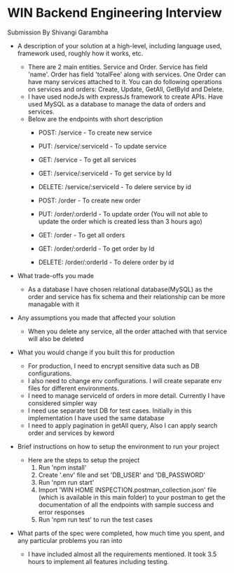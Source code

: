 # WIN Backend Engineering Interview

Submission By Shivangi Garambha

- A description of your solution at a high-level, including language used, framework used, roughly how it works, etc.
    - There are 2 main entities. Service and Order. Service has field 'name'. Order has field 'totalFee' along with services. One Order can have many services attached to it. You can do following operations on services and orders: Create, Update, GetAll, GetById and Delete.
    - I have used nodeJs with expressJs framework to create APIs. Have used MySQL as a database to manage the data of orders and services.
    - Below are the endpoints with short description
      - POST: /service - To create new service
      - PUT: /service/:serviceId - To update service
      - GET: /service - To get all services
      - GET: /service/:serviceId - To get service by Id
      - DELETE: /service/:serviceId - To delere service by id

      - POST: /order - To create new order
      - PUT: /order/:orderId - To update order (You will not able to update the order which is created less than 3 hours ago)
      - GET: /order - To get all orders
      - GET: /order/:orderId - To get order by Id
      - DELETE: /order/:orderId - To delere order by id

- What trade-offs you made
    - As a database I have chosen relational database(MySQL) as the order and service has fix schema and their relationship can be more managable with it

- Any assumptions you made that affected your solution
    - When you delete any service, all the order attached with that service will also be deleted

- What you would change if you built this for production
    - For production, I need to encrypt sensitive data such as DB configurations.
    - I also need to change env configurations. I will create separate env files for different environments.
    - I need to manage serviceId of orders in more detail. Currently I have considered simpler way
    - I need use separate test DB for test cases. Initially in this implementation I have used the same database
    - I need to apply pagination in getAll query, Also I can apply search order and services by keword

- Brief instructions on how to setup the environment to run your project
    - Here are the steps to setup the project
      1. Run 'npm install'
      2. Create '.env' file and set 'DB_USER' and 'DB_PASSWORD'
      3. Run 'npm run start'
      4. Import 'WIN HOME INSPECTION.postman_collection.json' file (which is available in this main folder) to your postman to get the documentation of all the endpoints with sample success and error responses
      5. Run 'npm run test' to run the test cases

- What parts of the spec were completed, how much time you spent, and any particular problems you ran into
  - I have included almost all the requirements mentioned. It took 3.5 hours to implement all features including testing.
